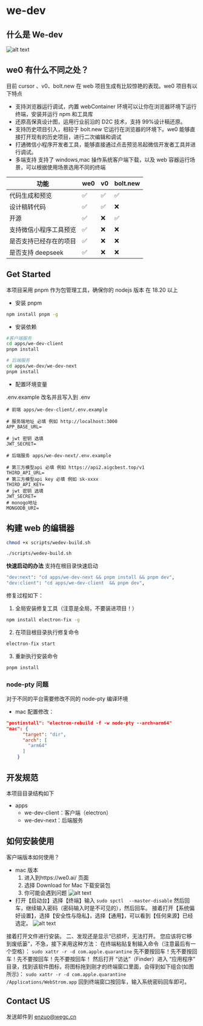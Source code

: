 # we-dev

## 什么是 We-dev

![alt text](image-1.png)

## we0 有什么不同之处？

目前 cursor 、v0、bolt.new 在 web 项目生成有比较惊艳的表现。we0 项目有以下特点

- 支持浏览器运行调试，内置 webContainer 环境可以让你在浏览器环境下运行终端，安装并运行 npm 和工具库
- 还原高保真设计图，运用行业前沿的 D2C 技术，支持 99%设计稿还原。
- 支持历史项目引入，相较于 bolt.new 它运行在浏览器的环境下。we0 能够直接打开现有的历史项目，进行二次编辑和调试
- 打通微信小程序开发者工具，能够直接通过点击预览吊起微信开发者工具并进行调试。
- 多端支持 支持了 windows,mac 操作系统客户端下载，以及 web 容器运行场景，可以根据使用场景选用不同的终端

| 功能                   | we0 | v0  | bolt.new |
| ---------------------- | --- | --- | -------- |
| 代码生成和预览         | ✅  | ✅  | ✅       |
| 设计稿转代码           | ✅  | ✅  | ❌       |
| 开源                   | ✅  | ❌  | ✅       |
| 支持微信小程序工具预览 | ✅  | ❌  | ❌       |
| 是否支持已经存在的项目 | ✅  | ❌  | ❌       |
| 是否支持 deepseek      | ✅  | ❌  | ❌       |

## Get Started

本项目采用 pnpm 作为包管理工具，确保你的 nodejs 版本 在 18.20 以上

- 安装 pnpm

```bash
npm install pnpm -g
```

- 安装依赖

```bash
#客户端服务
cd apps/we-dev-client
pnpm install

# 后端服务
cd apps/we-dev/we-dev-next
pnpm install

```

- 配置环境变量

.env.example 改名并且写入到 .env

```shell
# 前端 apps/we-dev-client/.env.example

# 服务端地址 必填 例如 http://localhost:3000
APP_BASE_URL=

# jwt 密钥 选填
JWT_SECRET=

# 后端服务 apps/we-dev-next/.env.example

# 第三方模型api 必填 例如 https://api2.aigcbest.top/v1
THIRD_API_URL=
# 第三方模型api key 必填 例如 sk-xxxx
THIRD_API_KEY=
# jwt 密钥 选填
JWT_SECRET=
# monogo地址
MONGODB_URI=
```

## 构建 web 的编辑器

```bash
chmod +x scripts/wedev-build.sh

./scripts/wedev-build.sh
```

**快速启动的办法**
支持在根目录快速启动

```bash
"dev:next": "cd apps/we-dev-next && pnpm install && pnpm dev",
"dev:client": "cd apps/we-dev-client  && pnpm dev",
```

修复过程如下：

1. 全局安装修复工具（注意是全局，不要装进项目！）

```bash
npm install electron-fix -g
```

2. 在项目根目录执行修复命令

```bash
electron-fix start
```

3. 重新执行安装命令

```bash
pnpm install
```

### node-pty 问题

对于不同的平台需要修改不同的 node-pty 编译环境

- mac 配置修改：

```json
"postinstall": "electron-rebuild -f -w node-pty --arch=arm64"
"mac": {
      "target": "dir",
      "arch": [
        "arm64"
      ]
    }
```

## 开发规范

本项目目录结构如下

- apps
  - we-dev-client：客户端（electron）
  - we-dev-next：后端服务

## 如何安装使用

客户端版本如何使用？

- mac 版本
  1. 进入到https://we0.ai/ 页面
  2. 选择 Download for Mac 下载安装包
  3. 你可能会遇到问题
     ![alt text](image-2.png)
- 打开【启动台】选择【终端】输入
  `sudo spctl  --master-disable`
  然后回车，继续输入密码（密码输入时是不可见的），然后回车。
  接着打开【系统偏好设置】，选择【安全性与隐私】，选择【通用】，可以看到【任何来源】已经选定。
  ![alt text](image-3.png)

接着打开文件进行安装。
二、发现还是显示“已损坏，无法打开。 您应该将它移到废纸篓”，不急，接下来用这种方法：
在终端粘贴复制输入命令（注意最后有一个空格）：
`sudo xattr -r -d com.apple.quarantine`
先不要按回车！先不要按回车！先不要按回车！先不要按回车！
然后打开 “访达”（Finder）进入 “应用程序” 目录，找到该软件图标，将图标拖到刚才的终端窗口里面，会得到如下组合(如图所示)：
`sudo xattr -r -d com.apple.quarantine /Applications/WebStrom.app`
回到终端窗口按回车，输入系统密码回车即可。

## Contact US

发送邮件到 <a href="mailto:enzuo@wegc.cn">enzuo@wegc.cn</a>
